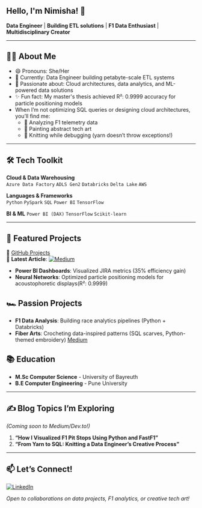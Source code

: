 ##  Hello, I'm Nimisha! 👋

**Data Engineer** | **Building ETL solutions** | **F1 Data Enthusiast** | **Multidisciplinary Creator**  

---

## 👩‍💻 About Me  
- 😄 Pronouns: She/Her
- 🔭 Currently: Data Engineer building petabyte-scale ETL systems
- 🚀 Passionate about: Cloud architectures, data analytics, and ML-powered data solutions
- ✨ Fun fact: My master's thesis achieved R²: 0.9999 accuracy for particle positioning models 
-  When I’m not optimizing SQL queries or designing cloud architectures, you’ll find me:  
   - 🏁 Analyzing F1 telemetry data   
   - 🎨 Painting abstract tech art 
   - 🧶 Knitting while debugging (yarn doesn’t throw exceptions!) 

---

## 🛠️ Tech Toolkit

**Cloud & Data Warehousing**  
`Azure Data Factory` `ADLS Gen2` `Databricks` `Delta Lake` `AWS`

**Languages & Frameworks**  
`Python` `PySpark` `SQL` `Power BI` `TensorFlow`
 
 **BI & ML**
 `Power BI (DAX)` `TensorFlow` `Scikit-learn`
 

---
## 🎨 Featured Projects
🔗 [GitHub Projects](https://github.com/nimavernekar)  
📝 **Latest Article**: [![Medium](https://img.shields.io/badge/Medium-Handling_Multi_Valued_Parameters_in_SSRS-black)](https://medium.com/@nimishavernekar/handling-multi-valued-parameters-in-ssrs-paginated-reports-with-dax-f4fe2127251a)
- **Power BI Dashboards**: Visualized JIRA metrics (35% efficiency gain)  
- **Neural Networks**: Optimized particle positioning models for acoustophoretic displays(R²: 0.9999)  

## 🏎️ Passion Projects
- **F1 Data Analysis**: Building race analytics pipelines (Python + Databricks)  
- **Fiber Arts**: Crocheting data-inspired patterns (SQL scarves, Python-themed embroidery)  [Medium](https://medium.com/@nimishavernekar/select-from-scarves-or-where-warmth-true-ca48c7101ed1)

## 📚 Education
- **M.Sc Computer Science** - University of Bayreuth  
- **B.E Computer Engineering** - Pune University  

---

## ✍️ Blog Topics I’m Exploring  
*(Coming soon to Medium/Dev.to!)*  
1. **“How I Visualized F1 Pit Stops Using Python and FastF1”**  
2. **“From Yarn to SQL: Knitting a Data Engineer’s Creative Process”**  

---

## 📫 Let’s Connect!  
[![LinkedIn](https://img.shields.io/badge/LinkedIn-nimisha--vernekar-blue)](https://linkedin.com/in/nimisha-vernekar)  

*Open to collaborations on data projects, F1 analytics, or creative tech art!*  

